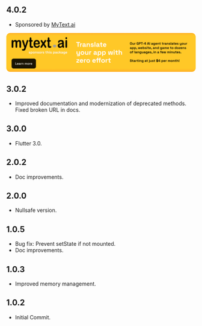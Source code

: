 ## 4.0.2

* Sponsored by [MyText.ai](https://mytext.ai)

[![](./example/SponsoredByMyTextAi.png)](https://mytext.ai)

## 3.0.2

* Improved documentation and modernization of deprecated methods. Fixed broken URL in docs.

## 3.0.0

* Flutter 3.0.

## 2.0.2

* Doc improvements.

## 2.0.0 

* Nullsafe version.

## 1.0.5

* Bug fix: Prevent setState if not mounted.
* Doc improvements.

## 1.0.3

* Improved memory management.

## 1.0.2

* Initial Commit.
